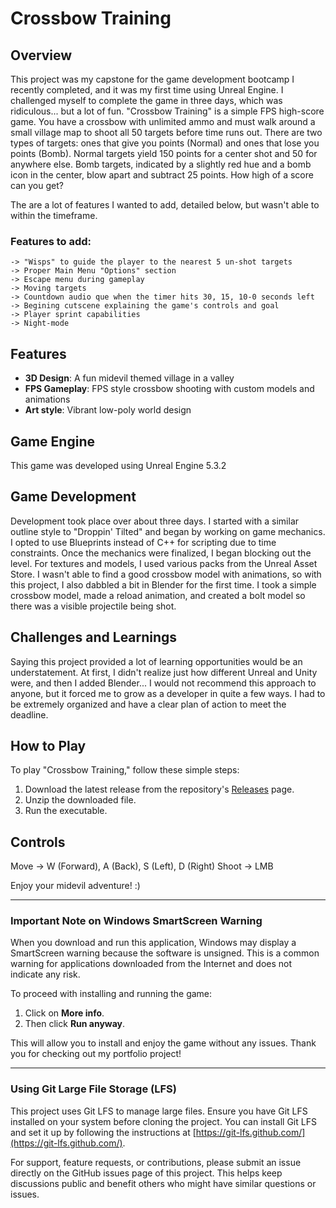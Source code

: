 # Crossbow Training

## Overview

 This project was my capstone for the game development bootcamp I recently completed, and it was my first time using Unreal Engine. I challenged myself to complete the game in three days, which was ridiculous... but a lot of fun. "Crossbow Training" is a simple FPS high-score game. You have a crossbow with unlimited ammo and must walk around a small village map to shoot all 50 targets before time runs out. There are two types of targets: ones that give you points (Normal) and ones that lose you points (Bomb). Normal targets yield 150 points for a center shot and 50 for anywhere else. Bomb targets, indicated by a slightly red hue and a bomb icon in the center, blow apart and subtract 25 points. How high of a score can you get?

 The are a lot of features I wanted to add, detailed below, but wasn't able to within the timeframe. 

 ### Features to add:
    -> "Wisps" to guide the player to the nearest 5 un-shot targets
    -> Proper Main Menu "Options" section
    -> Escape menu during gameplay
    -> Moving targets
    -> Countdown audio que when the timer hits 30, 15, 10-0 seconds left
    -> Begining cutscene explaining the game's controls and goal
    -> Player sprint capabilities
    -> Night-mode

## Features

- **3D Design**: A fun midevil themed village in a valley
- **FPS Gameplay**: FPS style crossbow shooting with custom models and animations
- **Art style**: Vibrant low-poly world design

## Game Engine

 This game was developed using Unreal Engine 5.3.2

## Game Development

  Development took place over about three days. I started with a similar outline style to "Droppin' Tilted" and began by working on game mechanics. I opted to use Blueprints instead of C++ for scripting due to time constraints. Once the mechanics were finalized, I began blocking out the level. For textures and models, I used various packs from the Unreal Asset Store. I wasn't able to find a good crossbow model with animations, so with this project, I also dabbled a bit in Blender for the first time. I took a simple crossbow model, made a reload animation, and created a bolt model so there was a visible projectile being shot.

## Challenges and Learnings

 Saying this project provided a lot of learning opportunities would be an understatement. At first, I didn't realize just how different Unreal and Unity were, and then I added Blender... I would not recommend this approach to anyone, but it forced me to grow as a developer in quite a few ways. I had to be extremely organized and have a clear plan of action to meet the deadline.

## How to Play

To play "Crossbow Training," follow these simple steps:

1. Download the latest release from the repository's [Releases](#) page.
2. Unzip the downloaded file.
3. Run the executable.

## Controls
Move -> W (Forward), A (Back), S (Left), D (Right)
Shoot -> LMB

Enjoy your midevil adventure! :)

---

### Important Note on Windows SmartScreen Warning

When you download and run this application, Windows may display a SmartScreen warning because the software is unsigned. This is a common warning for applications downloaded from the Internet and does not indicate any risk.

To proceed with installing and running the game:

1. Click on **More info**.
2. Then click **Run anyway**.

This will allow you to install and enjoy the game without any issues. Thank you for checking out my portfolio project!


---

### Using Git Large File Storage (LFS)

This project uses Git LFS to manage large files. Ensure you have Git LFS installed on your system before cloning the project. You can install Git LFS and set it up by following the instructions at [https://git-lfs.github.com/](https://git-lfs.github.com/).

For support, feature requests, or contributions, please submit an issue directly on the GitHub issues page of this project. This helps keep discussions public and benefit others who might have similar questions or issues.
